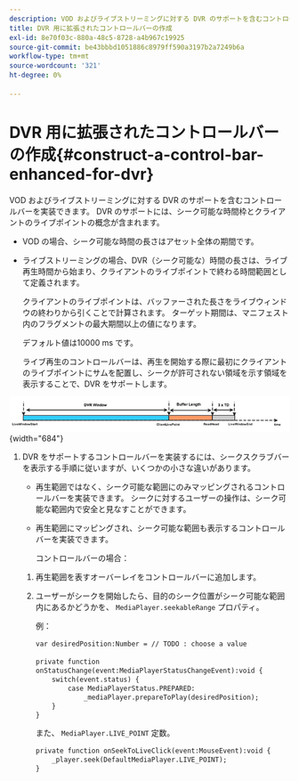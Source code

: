 ```yaml
---
description: VOD およびライブストリーミングに対する DVR のサポートを含むコントロールバーを実装できます。 DVR のサポートには、シーク可能な時間枠とクライアントのライブポイントの概念が含まれます。
title: DVR 用に拡張されたコントロールバーの作成
exl-id: 8e70f03c-880a-48c5-8728-a4b967c19925
source-git-commit: be43bbbd1051886c8979ff590a3197b2a7249b6a
workflow-type: tm+mt
source-wordcount: '321'
ht-degree: 0%

---
```


# DVR 用に拡張されたコントロールバーの作成{#construct-a-control-bar-enhanced-for-dvr}

VOD およびライブストリーミングに対する DVR のサポートを含むコントロールバーを実装できます。 DVR のサポートには、シーク可能な時間枠とクライアントのライブポイントの概念が含まれます。

* VOD の場合、シーク可能な時間の長さはアセット全体の期間です。
* ライブストリーミングの場合、DVR（シーク可能な）時間の長さは、ライブ再生時間から始まり、クライアントのライブポイントで終わる時間範囲として定義されます。

   クライアントのライブポイントは、バッファーされた長さをライブウィンドウの終わりから引くことで計算されます。 ターゲット期間は、マニフェスト内のフラグメントの最大期間以上の値になります。

   デフォルト値は10000 ms です。

   ライブ再生のコントロールバーは、再生を開始する際に最初にクライアントのライブポイントにサムを配置し、シークが許可されない領域を示す領域を表示することで、DVR をサポートします。

<!--<a id="fig_37A39A28BA714BA5A2C461357ED5BD41"></a>-->

![](assets/dvr-window.PNG){width="684"}

1. DVR をサポートするコントロールバーを実装するには、シークスクラブバーを表示する手順に従いますが、いくつかの小さな違いがあります。

   * 再生範囲ではなく、シーク可能な範囲にのみマッピングされるコントロールバーを実装できます。 シークに対するユーザーの操作は、シーク可能な範囲内で安全と見なすことができます。
   * 再生範囲にマッピングされ、シーク可能な範囲も表示するコントロールバーを実装できます。

      コントロールバーの場合：
   1. 再生範囲を表すオーバーレイをコントロールバーに追加します。
   1. ユーザーがシークを開始したら、目的のシーク位置がシーク可能な範囲内にあるかどうかを、 `MediaPlayer.seekableRange` プロパティ。

      例：

      ```
      var desiredPosition:Number = // TODO : choose a value 
      
      private function onStatusChange(event:MediaPlayerStatusChangeEvent):void { 
          switch(event.status) { 
              case MediaPlayerStatus.PREPARED: 
                  _mediaPlayer.prepareToPlay(desiredPosition); 
          } 
      }
      ```

      また、 `MediaPlayer.LIVE_POINT` 定数。

      ```
      private function onSeekToLiveClick(event:MouseEvent):void { 
          _player.seek(DefaultMediaPlayer.LIVE_POINT); 
      }
      ```

